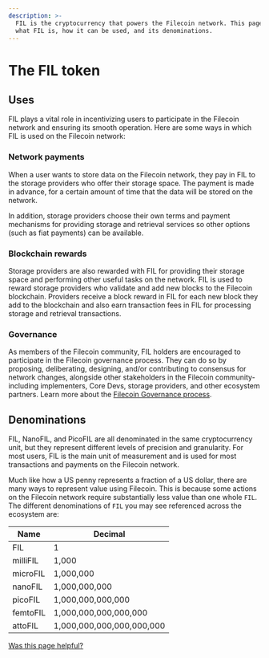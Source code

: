 ```yaml
---
description: >-
  FIL is the cryptocurrency that powers the Filecoin network. This page explains
  what FIL is, how it can be used, and its denominations.
---
```


# The FIL token

## Uses

FIL plays a vital role in incentivizing users to participate in the Filecoin network and ensuring its smooth operation. Here are some ways in which FIL is used on the Filecoin network:

### Network payments

When a user wants to store data on the Filecoin network, they pay in FIL to the storage providers who offer their storage space. The payment is made in advance, for a certain amount of time that the data will be stored on the network.

In addition, storage providers choose their own terms and payment mechanisms for providing storage and retrieval services so other options (such as fiat payments) can be available.

### Blockchain rewards

Storage providers are also rewarded with FIL for providing their storage space and performing other useful tasks on the network. FIL is used to reward storage providers who validate and add new blocks to the Filecoin blockchain. Providers receive a block reward in FIL for each new block they add to the blockchain and also earn transaction fees in FIL for processing storage and retrieval transactions.

### Governance

As members of the Filecoin community, FIL holders are encouraged to participate in the Filecoin governance process. They can do so by proposing, deliberating, designing, and/or contributing to consensus for network changes, alongside other stakeholders in the Filecoin community- including implementers, Core Devs, storage providers, and other ecosystem partners. Learn more about the [Filecoin Governance process](https://fil.org/governance).

## Denominations

FIL, NanoFIL, and PicoFIL are all denominated in the same cryptocurrency unit, but they represent different levels of precision and granularity. For most users, FIL is the main unit of measurement and is used for most transactions and payments on the Filecoin network.

Much like how a US penny represents a fraction of a US dollar, there are many ways to represent value using Filecoin. This is because some actions on the Filecoin network require substantially less value than one whole `FIL`. The different denominations of `FIL` you may see referenced across the ecosystem are:

| Name     | Decimal                   |
| -------- | ------------------------- |
| FIL      | 1                         |
| milliFIL | 1,000                     |
| microFIL | 1,000,000                 |
| nanoFIL  | 1,000,000,000             |
| picoFIL  | 1,000,000,000,000         |
| femtoFIL | 1,000,000,000,000,000     |
| attoFIL  | 1,000,000,000,000,000,000 |

&#x20;[Was this page helpful?](https://airtable.com/apppq4inOe4gmSSlk/pagoZHC2i1iqgphgl/form?prefill\_Page%20URL=https%3A%2F%2Fapp.gitbook.com%2Fo%2FNNmD4UvLc26b1TmEYgzE%2Fs%2FxNWFG7bQkjLkl5BBGjbD%2F)&#x20;
